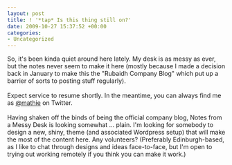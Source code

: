 ```yaml
---
layout: post
title: ! '*tap* Is this thing still on?'
date: 2009-10-27 15:37:52 +00:00
categories:
- Uncategorized
---
```

So, it's been kinda quiet around here lately. My desk is as messy as ever, but the notes never seem to make it here (mostly because I made a decision back in January to make this the "Rubaidh Company Blog" which put up a barrier of sorts to posting stuff regularly).<br/><br/>Expect service to resume shortly. In the meantime, you can always find me as <a title="Follow @mathie on Twitter" href="http://twitter.com/mathie">@mathie</a> on Twitter.<br/><br/>Having shaken off the binds of being the official company blog, Notes from a Messy Desk is looking somewhat ... plain. I'm looking for somebody to design a new, shiny, theme (and associated Wordpress setup) that will make the most of the content here. Any volunteers? (Preferably Edinburgh-based, as I like to chat through designs and ideas face-to-face, but I'm open to trying out working remotely if you think you can make it work.)
